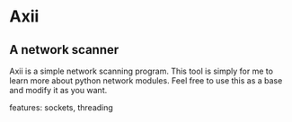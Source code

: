 # Axii
## A network scanner

Axii is a simple network scanning program. This tool is simply for me to learn more about python network modules.
Feel free to use this as a base and modify it as you want.

features: sockets, threading
